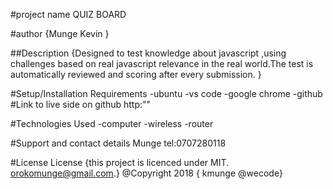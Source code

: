 
#project name QUIZ BOARD

#author {Munge Kevin }

##Description {Designed to test knowledge about javascript ,using challenges based on
    real javascript relevance in the real world.The test is automatically
    reviewed and scoring after every submission. }

#Setup/Installation Requirements -ubuntu -vs code -google chrome -github #Link to live side on github http:""

#Technologies Used -computer -wireless -router

#Support and contact details Munge tel:0707280118

#License License {this project is licenced under MIT. orokomunge@gmail.com.} @Copyright 2018 { kmunge @wecode}
